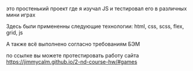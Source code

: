 это простенький проект где я изучал JS и тестировал его в различных мини играх

Здесь были примененны следующие технологии: html, css, scss, flex, grid, js

А также всё выполнено согласно требованиям БЭМ

по ссылке вы можете протестировать работу сайта
https://jimmycalm.github.io/2-nd-course-hw/#games 
